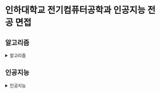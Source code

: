 # 인하대학교 전기컴퓨터공학과 인공지능 전공 면접

## 알고리즘
<details>
  <summary>알고리즘</summary>
  <!-- 내용 -->
  ```python
Q : 질문 작성

//

A : 답안 작성
```
</details>

## 자료구조
<details>
  <summary>자료구조</summary>
  <!-- 내용 -->
```python
Q : 질문 작성

//

A : 답안 작성
```
</details>

## 인공지능
<details>
  <summary>인공지능</summary>
  <!-- 내용 -->
  ```python
Q : 질문 작성

//

A : 답안 작성
```
</details>

## 선형대수
<details>
  <summary>선형대수</summary>
  <!-- 내용 -->
```python
Q : 질문 작성

//

A : 답안 작성
```
</details>
